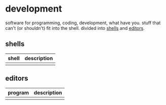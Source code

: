 # development 

software for programming, coding, development, what have you. 
stuff that can't (or shouldn't) fit into the shell.
divided into [shells](#shells) and [editors](#editors).

## shells

| shell | description |
| --- | --- |
| | |

## editors

| program | description |
| --- | --- |
| | |

